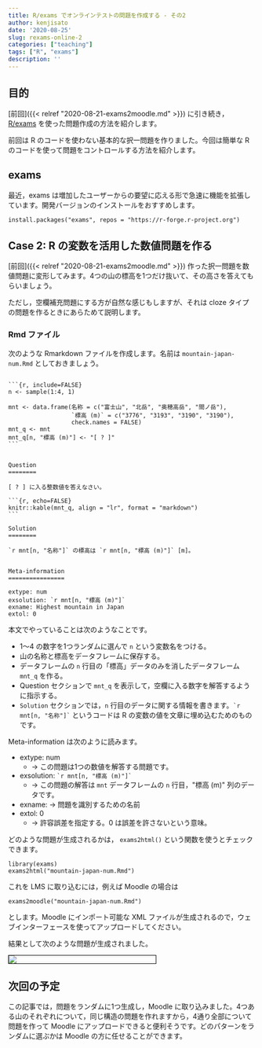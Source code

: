 ```yaml
---
title: R/exams でオンラインテストの問題を作成する - その2
author: kenjisato
date: '2020-08-25'
slug: rexams-online-2
categories: ["teaching"]
tags: ["R", "exams"]
description: ''
---
```


## 目的

[前回]({{< relref "2020-08-21-exams2moodle.md" >}}) に引き続き，[R/exams](http://www.r-exams.org/) を使った問題作成の方法を紹介します。

前回は R のコードを使わない基本的な択一問題を作りました。今回は簡単な R のコードを使って問題をコントロールする方法を紹介します。

## exams

最近，exams は増加したユーザーからの要望に応える形で急速に機能を拡張しています。開発バージョンのインストールをおすすめします。

```
install.packages("exams", repos = "https://r-forge.r-project.org")
```

## Case 2: R の変数を活用した数値問題を作る

[前回]({{< relref "2020-08-21-exams2moodle.md" >}}) 作った択一問題を数値問題に変形してみます。4つの山の標高を1つだけ抜いて、その高さを答えてもらいましょう。

ただし，空欄補充問題にする方が自然な感じもしますが、それは cloze タイプの問題を作るときにあらためて説明します。


### Rmd ファイル

次のような Rmarkdown ファイルを作成します。名前は `mountain-japan-num.Rmd` としておきましょう。


````

```{r, include=FALSE}
n <- sample(1:4, 1)

mnt <- data.frame(名称 = c("富士山", "北岳", "奥穂高岳", "間ノ岳"),
                  `標高 (m)` = c("3776", "3193", "3190", "3190"), 
                  check.names = FALSE)
mnt_q <- mnt                  
mnt_q[n, "標高 (m)"] <- "[ ? ]"
```


Question
========
  
[ ? ] に入る整数値を答えなさい。

```{r, echo=FALSE}
knitr::kable(mnt_q, align = "lr", format = "markdown")
```

Solution
========

`r mnt[n, "名称"]` の標高は `r mnt[n, "標高 (m)"]` [m]。


Meta-information
================
  
extype: num
exsolution: `r mnt[n, "標高 (m)"]`
exname: Highest mountain in Japan
extol: 0

````

本文でやっていることは次のようなことです。

- 1〜4 の数字を1つランダムに選んで `n` という変数名をつける。
- 山の名称と標高をデータフレームに保存する。
- データフレームの `n` 行目の「標高」データのみを消したデータフレーム `mnt_q` を作る。
- Question セクションで `mnt_q` を表示して，空欄に入る数字を解答するように指示する。
- `Solution` セクションでは，`n` 行目のデータに関する情報を書きます。`` `r mnt[n, "名称"]` `` というコードは R の変数の値を文章に埋め込むためのものです。

Meta-information は次のように読みます。

- extype: num
  - → この問題は1つの数値を解答する問題です。
- exsolution: `` `r mnt[n, "標高 (m)"]` ``
  - → この問題の解答は `mnt` データフレームの `n` 行目，"標高 (m)" 列のデータです。
- exname: → 問題を識別するための名前
- extol: 0
  - → 許容誤差を指定する。0 は誤差を許さないという意味。



どのような問題が生成されるかは， `exams2html()` という関数を使うとチェックできます。

```
library(exams)
exams2html("mountain-japan-num.Rmd")
```


これを LMS に取り込むには，例えば Moodle の場合は

```
exams2moodle("mountain-japan-num.Rmd")
```

とします。Moodle にインポート可能な XML ファイルが生成されるので，ウェブインターフェースを使ってアップロードしてください。

結果として次のような問題が生成されました。

<div style="width: 300px; border: 1px solid black; margin-bottom: 20px;">
<img src="/images/postimage/rexams2-moodle.png">
</div>


## 次回の予定

この記事では，問題をランダムに1つ生成し，Moodle に取り込みました。4つある山のそれぞれについて，同じ構造の問題を作れますから，4通り全部について問題を作って Moodle にアップロードできると便利そうです。どのパターンをランダムに選ぶかは Moodle の方に任せることができます。


